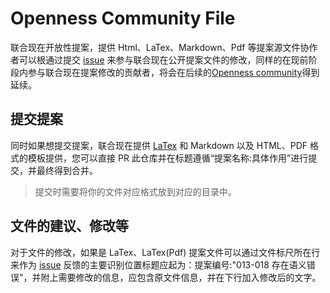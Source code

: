 # Openness Community File
联合现在开放性提案，提供 Html、LaTex、Markdown、Pdf 等提案源文件协作者可以根通过提交 [issue](https://github.com/jn-un/JNUN-Openness-Community/pulls) 来参与联合现在公开提案文件的修改，同样的在现前阶段内参与联合现在提案修改的贡献者，将会在后续的[Openness community](http//opennesscommunity.org/)得到延续。

## 提交提案
同时如果想提交提案，联合现在提供 [LaTex](https://github.com/jn-un/JNUN-Proposal-Author-Kit-LaTex) 和 Markdown 以及 HTML、PDF 格式的模板提供，您可以直接 PR 此仓库并在标题遵循“提案名称:具体作用”进行提交，并最终得到合并。

> 提交时需要将你的文件对应格式放到对应的目录中。

## 文件的建议、修改等
对于文件的修改，如果是 LaTex、LaTex(Pdf) 提案文件可以通过文件标尺所在行来作为 [issue](https://github.com/jn-un/JNUN-Openness-Community/pulls) 反馈的主要识别位置标题应起为：提案编号:"013-018 存在语义错误"，并附上需要修改的信息，应包含原文件信息，并在下行加入修改后的文字。

